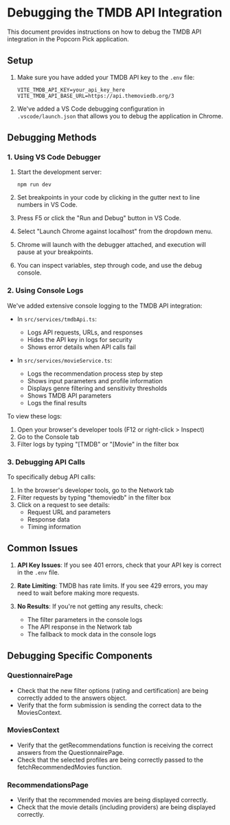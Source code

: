 # Debugging the TMDB API Integration

This document provides instructions on how to debug the TMDB API integration in the Popcorn Pick application.

## Setup

1. Make sure you have added your TMDB API key to the `.env` file:
   ```
   VITE_TMDB_API_KEY=your_api_key_here
   VITE_TMDB_API_BASE_URL=https://api.themoviedb.org/3
   ```

2. We've added a VS Code debugging configuration in `.vscode/launch.json` that allows you to debug the application in Chrome.

## Debugging Methods

### 1. Using VS Code Debugger

1. Start the development server:
   ```
   npm run dev
   ```

2. Set breakpoints in your code by clicking in the gutter next to line numbers in VS Code.

3. Press F5 or click the "Run and Debug" button in VS Code.

4. Select "Launch Chrome against localhost" from the dropdown menu.

5. Chrome will launch with the debugger attached, and execution will pause at your breakpoints.

6. You can inspect variables, step through code, and use the debug console.

### 2. Using Console Logs

We've added extensive console logging to the TMDB API integration:

- In `src/services/tmdbApi.ts`:
  - Logs API requests, URLs, and responses
  - Hides the API key in logs for security
  - Shows error details when API calls fail

- In `src/services/movieService.ts`:
  - Logs the recommendation process step by step
  - Shows input parameters and profile information
  - Displays genre filtering and sensitivity thresholds
  - Shows TMDB API parameters
  - Logs the final results

To view these logs:

1. Open your browser's developer tools (F12 or right-click > Inspect)
2. Go to the Console tab
3. Filter logs by typing "[TMDB" or "[Movie" in the filter box

### 3. Debugging API Calls

To specifically debug API calls:

1. In the browser's developer tools, go to the Network tab
2. Filter requests by typing "themoviedb" in the filter box
3. Click on a request to see details:
   - Request URL and parameters
   - Response data
   - Timing information

## Common Issues

1. **API Key Issues**: If you see 401 errors, check that your API key is correct in the `.env` file.

2. **Rate Limiting**: TMDB has rate limits. If you see 429 errors, you may need to wait before making more requests.

3. **No Results**: If you're not getting any results, check:
   - The filter parameters in the console logs
   - The API response in the Network tab
   - The fallback to mock data in the console logs

## Debugging Specific Components

### QuestionnairePage

- Check that the new filter options (rating and certification) are being correctly added to the answers object.
- Verify that the form submission is sending the correct data to the MoviesContext.

### MoviesContext

- Verify that the getRecommendations function is receiving the correct answers from the QuestionnairePage.
- Check that the selected profiles are being correctly passed to the fetchRecommendedMovies function.

### RecommendationsPage

- Verify that the recommended movies are being displayed correctly.
- Check that the movie details (including providers) are being displayed correctly.